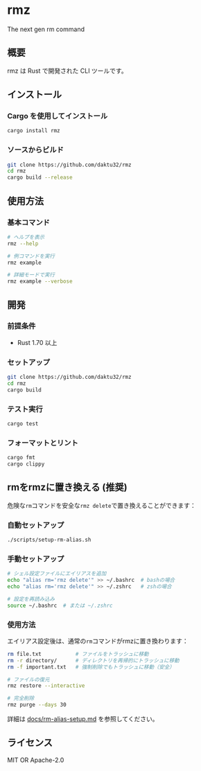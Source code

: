 # rmz

The next gen rm command

## 概要

rmz は Rust で開発された CLI ツールです。

## インストール

### Cargo を使用してインストール

```bash
cargo install rmz
```

### ソースからビルド

```bash
git clone https://github.com/daktu32/rmz
cd rmz
cargo build --release
```

## 使用方法

### 基本コマンド

```bash
# ヘルプを表示
rmz --help

# 例コマンドを実行
rmz example

# 詳細モードで実行
rmz example --verbose
```

## 開発

### 前提条件

- Rust 1.70 以上

### セットアップ

```bash
git clone https://github.com/daktu32/rmz
cd rmz
cargo build
```

### テスト実行

```bash
cargo test
```

### フォーマットとリント

```bash
cargo fmt
cargo clippy
```

## rmをrmzに置き換える (推奨)

危険な`rm`コマンドを安全な`rmz delete`で置き換えることができます：

### 自動セットアップ

```bash
./scripts/setup-rm-alias.sh
```

### 手動セットアップ

```bash
# シェル設定ファイルにエイリアスを追加
echo "alias rm='rmz delete'" >> ~/.bashrc  # bashの場合
echo "alias rm='rmz delete'" >> ~/.zshrc   # zshの場合

# 設定を再読み込み
source ~/.bashrc  # または ~/.zshrc
```

### 使用方法

エイリアス設定後は、通常の`rm`コマンドがrmzに置き換わります：

```bash
rm file.txt           # ファイルをトラッシュに移動
rm -r directory/      # ディレクトリを再帰的にトラッシュに移動
rm -f important.txt   # 強制削除でもトラッシュに移動（安全）

# ファイルの復元
rmz restore --interactive

# 完全削除
rmz purge --days 30
```

詳細は [docs/rm-alias-setup.md](docs/rm-alias-setup.md) を参照してください。

## ライセンス

MIT OR Apache-2.0